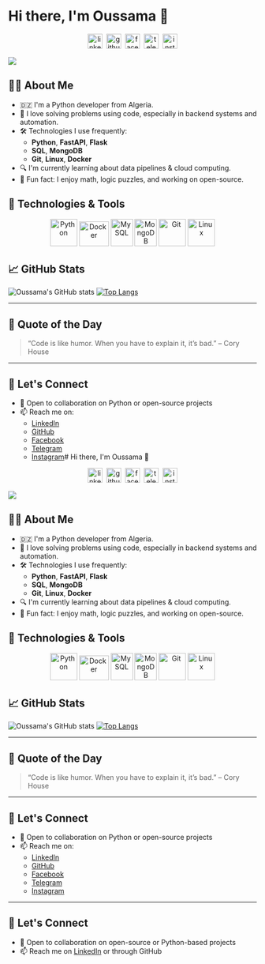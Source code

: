 # Hi there, I'm Oussama 👋

<p align="center">
<a href="https://www.linkedin.com/in/oussama-tafati/" target="blank"><img src="https://cdn.jsdelivr.net/npm/simple-icons@3.0.1/icons/linkedin.svg" alt="linkedin" height="30" width="30" /></a>&nbsp;
<a href="https://github.com/OussamaTafati" target="blank"><img src="https://cdn.jsdelivr.net/npm/simple-icons@3.0.1/icons/github.svg" alt="github" height="30" width="30" /></a>&nbsp;
<a href="https://web.facebook.com/oussama.tft.2025/photos" target="blank"><img src="https://cdn.jsdelivr.net/npm/simple-icons@3.0.1/icons/facebook.svg" alt="facebook" height="30" width="30" /></a>&nbsp;
<a href="https://t.me/oussama_099" target="blank"><img src="https://cdn.jsdelivr.net/npm/simple-icons@3.0.1/icons/telegram.svg" alt="telegram" height="30" width="30" /></a>&nbsp;
<a href="https://www.instagram.com/oussama._.tft_/" target="blank"><img src="https://cdn.jsdelivr.net/npm/simple-icons@3.0.1/icons/instagram.svg" alt="instagram" height="30" width="30" /></a>
</p>

![](https://media.giphy.com/media/26tn33aiTi1jkl6H6/giphy.gif)

## 👨‍💻 About Me

- 🇩🇿 I'm a Python developer from Algeria.
- 🧠 I love solving problems using code, especially in backend systems and automation.
- 🛠️ Technologies I use frequently:
  - **Python**, **FastAPI**, **Flask**
  - **SQL**, **MongoDB**
  - **Git**, **Linux**, **Docker**
- 🔍 I'm currently learning about data pipelines & cloud computing.
- 🎯 Fun fact: I enjoy math, logic puzzles, and working on open-source.

## 🚀 Technologies & Tools

<p align="center">
  <img src="https://www.vectorlogo.zone/logos/python/python-icon.svg" alt="Python" width="55" height="55"/>
  <img src="https://www.vectorlogo.zone/logos/docker/docker-official.svg" alt="Docker" width="60" height="50"/>
  <img src="https://www.vectorlogo.zone/logos/mysql/mysql-icon.svg" alt="MySQL" width="45" height="55"/>
  <img src="https://www.vectorlogo.zone/logos/mongodb/mongodb-icon.svg" alt="MongoDB" width="45" height="55"/>
  <img src="https://www.vectorlogo.zone/logos/git-scm/git-scm-icon.svg" alt="Git" width="55" height="55"/>
  <img src="https://www.vectorlogo.zone/logos/linux/linux-icon.svg" alt="Linux" width="55" height="55"/>
</p>

## 📈 GitHub Stats

![Oussama's GitHub stats](https://github-readme-stats.vercel.app/api?username=OussamaTafati&show_icons=true&theme=radical)
[![Top Langs](https://github-readme-stats.vercel.app/api/top-langs/?username=OussamaTafati&layout=compact&theme=radical)](https://github.com/anuraghazra/github-readme-stats)

---

## 🧠 Quote of the Day
> “Code is like humor. When you have to explain it, it’s bad.” – Cory House

---

## 🤝 Let's Connect
- 💬 Open to collaboration on Python or open-source projects
- 📫 Reach me on:
  - [LinkedIn](https://www.linkedin.com/in/oussama-tafati/)
  - [GitHub](https://github.com/OussamaTafati)
  - [Facebook](https://web.facebook.com/oussama.tft.2025/photos)
  - [Telegram](https://t.me/oussama_099)
  - [Instagram](https://www.instagram.com/oussama._.tft_/)# Hi there, I'm Oussama 👋

<p align="center">
<a href="https://www.linkedin.com/in/oussama-tafati/" target="blank"><img src="https://cdn.jsdelivr.net/npm/simple-icons@3.0.1/icons/linkedin.svg" alt="linkedin" height="30" width="30" /></a>&nbsp;
<a href="https://github.com/OussamaTafati" target="blank"><img src="https://cdn.jsdelivr.net/npm/simple-icons@3.0.1/icons/github.svg" alt="github" height="30" width="30" /></a>&nbsp;
<a href="https://web.facebook.com/oussama.tft.2025/photos" target="blank"><img src="https://cdn.jsdelivr.net/npm/simple-icons@3.0.1/icons/facebook.svg" alt="facebook" height="30" width="30" /></a>&nbsp;
<a href="https://t.me/oussama_099" target="blank"><img src="https://cdn.jsdelivr.net/npm/simple-icons@3.0.1/icons/telegram.svg" alt="telegram" height="30" width="30" /></a>&nbsp;
<a href="https://www.instagram.com/oussama._.tft_/" target="blank"><img src="https://cdn.jsdelivr.net/npm/simple-icons@3.0.1/icons/instagram.svg" alt="instagram" height="30" width="30" /></a>
</p>

![](https://media.giphy.com/media/26tn33aiTi1jkl6H6/giphy.gif)

## 👨‍💻 About Me

- 🇩🇿 I'm a Python developer from Algeria.
- 🧠 I love solving problems using code, especially in backend systems and automation.
- 🛠️ Technologies I use frequently:
  - **Python**, **FastAPI**, **Flask**
  - **SQL**, **MongoDB**
  - **Git**, **Linux**, **Docker**
- 🔍 I'm currently learning about data pipelines & cloud computing.
- 🎯 Fun fact: I enjoy math, logic puzzles, and working on open-source.

## 🚀 Technologies & Tools

<p align="center">
  <img src="https://www.vectorlogo.zone/logos/python/python-icon.svg" alt="Python" width="55" height="55"/>
  <img src="https://www.vectorlogo.zone/logos/docker/docker-official.svg" alt="Docker" width="60" height="50"/>
  <img src="https://www.vectorlogo.zone/logos/mysql/mysql-icon.svg" alt="MySQL" width="45" height="55"/>
  <img src="https://www.vectorlogo.zone/logos/mongodb/mongodb-icon.svg" alt="MongoDB" width="45" height="55"/>
  <img src="https://www.vectorlogo.zone/logos/git-scm/git-scm-icon.svg" alt="Git" width="55" height="55"/>
  <img src="https://www.vectorlogo.zone/logos/linux/linux-icon.svg" alt="Linux" width="55" height="55"/>
</p>

## 📈 GitHub Stats

![Oussama's GitHub stats](https://github-readme-stats.vercel.app/api?username=OussamaTafati&show_icons=true&theme=radical)
[![Top Langs](https://github-readme-stats.vercel.app/api/top-langs/?username=OussamaTafati&layout=compact&theme=radical)](https://github.com/anuraghazra/github-readme-stats)

---

## 🧠 Quote of the Day
> “Code is like humor. When you have to explain it, it’s bad.” – Cory House

---

## 🤝 Let's Connect
- 💬 Open to collaboration on Python or open-source projects
- 📫 Reach me on:
  - [LinkedIn](https://www.linkedin.com/in/oussama-tafati/)
  - [GitHub](https://github.com/OussamaTafati)
  - [Facebook](https://web.facebook.com/oussama.tft.2025/photos)
  - [Telegram](https://t.me/oussama_099)
  - [Instagram](https://www.instagram.com/oussama._.tft_/)



---

## 🤝 Let's Connect
- 💬 Open to collaboration on open-source or Python-based projects
- 📫 Reach me on [LinkedIn](https://www.linkedin.com/in/oussama-tafati/) or through GitHub

